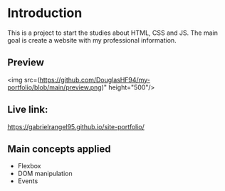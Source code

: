 # Introduction

This is a project to start the studies about HTML, CSS and JS.
The main goal is create a website with my professional information.

## Preview

<img src=(https://github.com/DouglasHF94/my-portfolio/blob/main/preview.png)" height="500"/>

## Live link:

https://gabrielrangel95.github.io/site-portfolio/

## Main concepts applied

- Flexbox
- DOM manipulation
- Events
